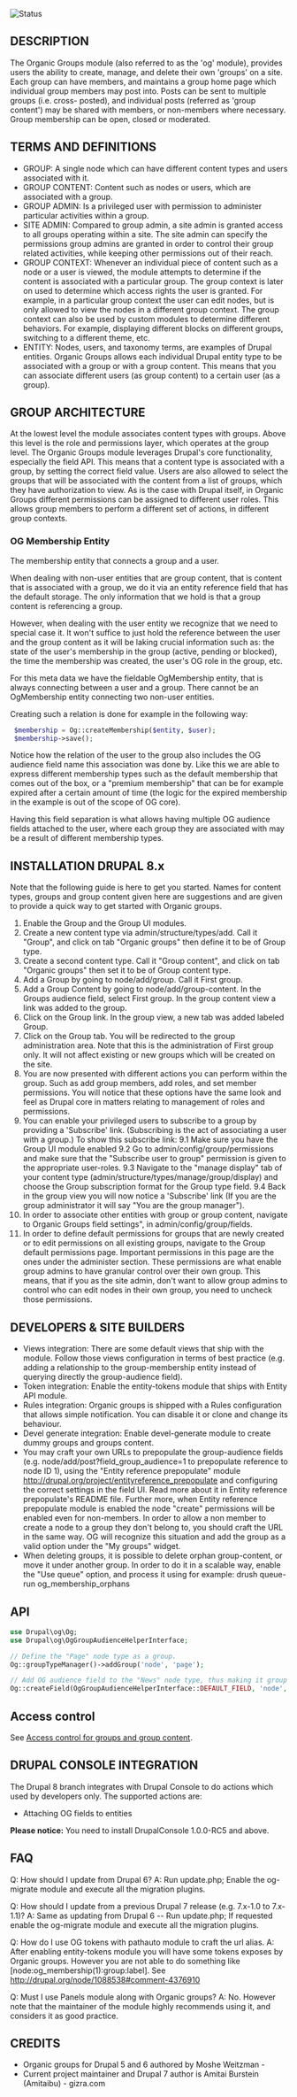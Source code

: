 ![Status](https://travis-ci.org/Gizra/og.svg?branch=8.x-1.x)

## DESCRIPTION

The Organic Groups module (also referred to as the 'og' module), provides users
the ability to create, manage, and delete their own 'groups' on a site.
Each group can have members, and maintains a group home page which individual
group members may post into. Posts can be sent to multiple groups (i.e. cross-
posted), and individual posts (referred as 'group content') may be shared with
members, or non-members where necessary.
Group membership can be open, closed or moderated.

## TERMS AND DEFINITIONS

- GROUP: A single node which can have different content types and users
  associated with it.
- GROUP CONTENT: Content such as nodes or users, which are associated with a
  group.
- GROUP ADMIN: Is a privileged user with permission to administer particular
  activities within a group.
- SITE ADMIN: Compared to group admin, a site admin is granted access to all
  groups operating within a site. The site admin can specify the permissions
  group admins are granted in order to control their group related activities,
  while keeping other permissions out of their reach.
- GROUP CONTEXT: Whenever an individual piece of content such as a node or a
  user is viewed, the module attempts to determine if the content is associated
  with a particular group.
  The group context is later on used to determine which access rights the user
  is granted. For example, in a particular group context the user can edit
  nodes, but is only allowed to view the nodes in a different group context.
  The group context can also be used by custom modules to determine different
  behaviors. For example, displaying different blocks on different groups,
  switching to a different theme, etc.
- ENTITY: Nodes, users, and taxonomy terms, are examples of Drupal entities.
  Organic Groups allows each individual Drupal entity type to be associated with
  a group or with a group content. This means that you can associate different
  users (as group content) to a certain user (as a group).

## GROUP ARCHITECTURE

At the lowest level the module associates content types with groups. Above this
level is the role and permissions layer, which operates at the group level.
The Organic Groups module leverages Drupal's core functionality, especially the
field API. This means that a content type is associated with a group, by setting
the correct field value.
Users are also allowed to select the groups that will be associated with the
content from a list of groups, which they have authorization to view.
As is the case with Drupal itself, in Organic Groups different permissions can
be assigned to different user roles. This allows group members to perform a
different set of actions, in different group contexts.

### OG Membership Entity

The membership entity that connects a group and a user.

When dealing with non-user entities that are group content, that is content
that is associated with a group, we do it via an entity reference field that
has the default storage. The only information that we hold is that a group
content is referencing a group.

However, when dealing with the user entity we recognize that we need to
special case it. It won't suffice to just hold the reference between the user
and the group content as it will be laking crucial information such as: the
state of the user's membership in the group (active, pending or blocked), the
time the membership was created, the user's OG role in the group, etc.

For this meta data we have the fieldable OgMembership entity, that is always
connecting between a user and a group. There cannot be an OgMembership entity
connecting two non-user entities.

Creating such a relation is done for example in the following way:

```php
 $membership = Og::createMembership($entity, $user);
 $membership->save();
```

Notice how the relation of the user to the group also includes the OG
audience field name this association was done by. Like this we are able to
express different membership types such as the default membership that comes
out of the box, or a "premium membership" that can be for example expired
after a certain amount of time (the logic for the expired membership in the
example is out of the scope of OG core).

Having this field separation is what allows having multiple OG audience
fields attached to the user, where each group they are associated with may be
a result of different membership types.

## INSTALLATION DRUPAL 8.x
Note that the following guide is here to get you started. Names for content
types, groups and group content given here are suggestions and are given to
provide a quick way to get started with Organic groups.

1. Enable the Group and the Group UI modules.
2. Create a new content type via admin/structure/types/add. Call it "Group",
   and click on tab "Organic groups" then define it to be of Group type.
3. Create a second content type. Call it "Group content", and click on tab 
   "Organic groups" then set it to be of Group content type.
4. Add a Group by going to node/add/group. Call it First group.
5. Add a Group Content by going to node/add/group-content. In the Groups
   audience field, select First group. In the group content view a link was
   added to the group.
6. Click on the Group link. In the group view, a new tab was added labeled
   Group.
7. Click on the Group tab. You will be redirected to the group administration
   area. Note that this is the administration of First group only. It will not
   affect existing or new groups which will be created on the site.
8. You are now presented with different actions you can perform within the
   group. Such as add group members, add roles, and set member permissions. You
   will notice that these options have the same look and feel as Drupal core in
   matters relating to management of roles and permissions.
9. You can enable your privileged users to subscribe to a group by providing a
   'Subscribe' link. (Subscribing is the act of associating a user with a 
    group.)
   To show this subscribe link:
   9.1 Make sure you have the Group UI module enabled
   9.2 Go to admin/config/group/permissions and make sure that the "Subscribe 
       user to group" permission is given to the appropriate user-roles.
   9.3 Navigate to the "manage display" tab of your content type
      (admin/structure/types/manage/group/display)
       and choose the Group subscription format for the Group type field.
   9.4 Back in the group view you will now notice a 'Subscribe' link (If you are 
       the group administrator it will say "You are the group manager").
10. In order to associate other entities with group or group content, navigate
    to Organic Groups field settings", in admin/config/group/fields.
11. In order to define default permissions for groups that are newly created or
    to edit permissions on all existing groups, navigate to the Group
    default permissions page. Important permissions in this page are the ones
    under the administer section. These permissions are what enable group admins
    to have granular control over their own group. This means, that if you as
    the site admin, don't want to allow group admins to control who can edit
    nodes in their own group, you need to uncheck those permissions.

## DEVELOPERS & SITE BUILDERS

- Views integration: There are some default views that ship with the module.
  Follow those views configuration in terms of best practice (e.g. adding a
  relationship to the group-membership entity instead of querying directly the
  group-audience field).
- Token integration: Enable the entity-tokens module that ships with Entity API
  module.
- Rules integration: Organic groups is shipped with a Rules configuration that
  allows simple notification. You can disable it or clone and change its
  behaviour.
- Devel generate integration: Enable devel-generate module to create dummy
  groups and groups content.
- You may craft your own URLs to prepopulate the group-audience fields
  (e.g. node/add/post?field_group_audience=1 to prepopulate reference to
  node ID 1), using the "Entity reference prepopulate" module
  http://drupal.org/project/entityreference_prepopulate
  and configuring the correct settings in the field UI. Read more about
  it in Entity reference prepopulate's README file.
  Further more, when Entity reference prepopulate module is enabled the node
  "create" permissions will be enabled even for non-members. In order to allow
  a non member to create a node to a group they don't belong to, you should
  craft the URL in the same way. OG will recognize this situation and add the
  group as a valid option under the "My groups" widget.
- When deleting groups, it is possible to delete orphan group-content, or move
  it under another group. In order to do it in a scalable way, enable the
  "Use queue" option, and process it using for example:
  drush queue-run og_membership_orphans

## API

```php
use Drupal\og\Og;
use Drupal\og\OgGroupAudienceHelperInterface;

// Define the "Page" node type as a group.
Og::groupTypeManager()->addGroup('node', 'page');

// Add OG audience field to the "News" node type, thus making it group content.
Og::createField(OgGroupAudienceHelperInterface::DEFAULT_FIELD, 'node', 'news');
```

## Access control

See [Access control for groups and group content](docs/access.md).

## DRUPAL CONSOLE INTEGRATION
The Drupal 8 branch integrates with Drupal Console to do actions which used by
developers only. The supported actions are:
* Attaching OG fields to entities

**Please notice:** You need to install DrupalConsole 1.0.0-RC5 and above.

## FAQ

Q: How should I update from Drupal 6?
A: Run update.php; Enable the og-migrate module and execute all the migration
   plugins.

Q: How should I update from a previous Drupal 7 release (e.g. 7.x-1.0 to
   7.x-1.1)?
A: Same as updating from Drupal 6 -- Run update.php; If requested enable the
    og-migrate module and execute all the migration plugins.

Q: How do I use OG tokens with pathauto module to craft the url alias.
A: After enabling entity-tokens module you will have some tokens exposes by
   Organic groups. However you are not able to do something like
   [node:og_membership(1):group:label].
   See http://drupal.org/node/1088538#comment-4376910

Q: Must I use Panels module along with Organic groups?
A: No. However note that the maintainer of the module highly recommends using
   it, and considers it as good practice.

## CREDITS

* Organic groups for Drupal 5 and 6 authored by Moshe Weitzman -
  <weitzman AT tejasa DOT com>
* Current project maintainer and Drupal 7 author is Amitai Burstein (Amitaibu) -
  gizra.com
